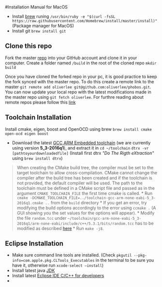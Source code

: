 #Installation Manual for MacOS

* Install [brew](http://brew.sh/) runing `/usr/bin/ruby -e "$(curl -fsSL https://raw.githubusercontent.com/Homebrew/install/master/install)"` (Package manager for MacOS) 
* Install git `brew install git`

## Clone this repo

Fork the master [repo](https://github.com/oliverlee/phobos) into your GitHub account and clone it in your computer. Create a folder named `/build` in the root of the cloned repo `mkdir build` 

Once you have cloned the forked repo in your pc, it is good practice to keep the fork synced with the master repo. To do this create a remote link to the master `git remote add oliverlee git@github.com:oliverlee/phobos.git`. You can now update your local repo with the latest modifications made in the master repo using `git fetch oliverlee`. For furthre reading about remote repos please follow this [link](https://git-scm.com/book/en/v2/Git-Basics-Working-with-Remotes)

## Toolchain Installation 
 Install cmake, eigen, boost and OpenOCD using brew `brew install cmake open-ocd eigen boost`
* Download the latest [GCC ARM Embedded toolchain](https://launchpad.net/gcc-arm-embedded/5.0/5-2016-q1-update/+download/gcc-arm-none-eabi-5_3-2016q1-20160330-mac.tar.bz2) (we are currently using version **5_3-2016q1**), and extract it in `cd ~/toolchain` `dtrx -vr [pathtoyourdownloadedfile]` (Install first dtrx _"Do The Rigth eXtraction"_ using `brew install dtrx`)
> When creating the CMake build tree, the compiler must be set to the target toolchain to allow cross-compilation. CMake cannot change the compiler after the build tree has been created and if the toolchain is not provided, the default compiler will be used. The path to the toolchain must be defined in a CMake script file and passed as in the argument `CMAKE_TOOLCHAIN_FILE` the first time cmake is called.
    * Run `cmake -DCMAKE_TOOLCHAIN_FILE=../toolchain-gcc-arm-none-eabi-5_3-2016q1.cmake ..` from the `build` directory
    * If you get an error, try modifying the build options accordingly to the error  using `ccmake .` (A GUI showing you the set values for the options will appear).
    * Modify the file `random.tcc` under `~/toolchain/gcc-arm-none-eabi-5_3-2016q1/arm-none-eabi/include/c++/5.3.1/bits/random.tcc` has to be modified as described [here](https://gcc.gnu.org/bugzilla/attachment.cgi?id=36237&action=diff)
    * Run `make -j8`.

## Eclipse Installation

* Make sure command line tools are installed. (Check `pkgutil --pkg-info=com.apple.pkg.CLTools_Executables` in the terminal to be sure you have it, otherwise run `xcode-select –install`)
* Install latest java [JDK](http://www.oracle.com/technetwork/java/javase/downloads/jdk8-downloads-2133151.html)
* Install latest [Eclipse IDE C/C++ for developers](http://www.eclipse.org/downloads/download.php?file=/technology/epp/downloads/release/mars/2/eclipse-cpp-mars-2-macosx-cocoa-x86_64.tar.gz) 
* 

